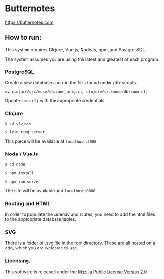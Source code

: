 # Butternotes

https://butternotes.com

## How to run:

This system requires Clojure, Vue.js, NodeJs, npm, and PostgresSQL.

The system assumes you are using the latest and greatest of each program.

### PostgreSQL

Create a new database and run the files found under /db-scripts.

`mv clojure/src/muse/db/conn_orig.clj clojure/src/muse/db/conn.clj`

Update `conn.clj` with the appropriate credentials.

### Clojure

`$ cd clojure`

`$ lein ring server`

This piece will be available at `localhost:3000`

### Node / VueJs

`$ cd node`

`$ npm install`

`$ npm run serve`

The site will be available and `localhost:8080`

### Routing and HTML

In order to populate the sidenav and routes, you need to add the html files to the appropriate database tables.

### SVG

There is a folder of .svg file in the root directory. These are all hosted on a cdn, which you are welcome to use.

### Licensing.

This software is released under the [Mozilla Public License Version 2.0](https://www.mozilla.org/en-US/MPL/2.0/)
